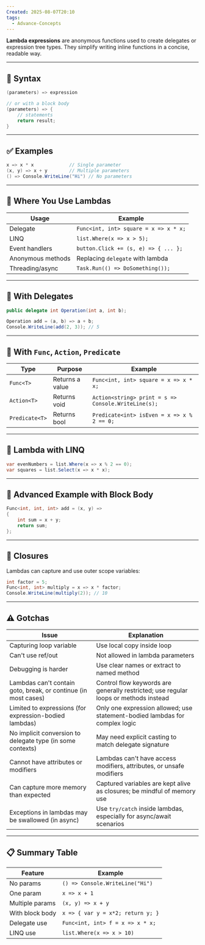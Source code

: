 ```yaml
---
Created: 2025-08-07T20:10
tags:
  - Advance-Concepts
---
```

**Lambda expressions** are anonymous functions used to create delegates or expression tree types. They simplify writing inline functions in a concise, readable way.

---

## 📌 Syntax

```C#
(parameters) => expression

// or with a block body
(parameters) => {
    // statements
    return result;
}
```

---

## ✅ Examples

```C#
x => x * x             // Single parameter
(x, y) => x + y        // Multiple parameters
() => Console.WriteLine("Hi") // No parameters
```

---

## 🧠 Where You Use Lambdas

|Usage|Example|
|---|---|
|Delegate|`Func<int, int> square = x => x * x;`|
|LINQ|`list.Where(x => x > 5);`|
|Event handlers|`button.Click += (s, e) => { ... };`|
|Anonymous methods|Replacing `delegate` with lambda|
|Threading/async|`Task.Run(() => DoSomething());`|

---

## 🔹 With Delegates

```C#
public delegate int Operation(int a, int b);

Operation add = (a, b) => a + b;
Console.WriteLine(add(2, 3)); // 5
```

---

## 🔸 With `Func`, `Action`, `Predicate`

|Type|Purpose|Example|
|---|---|---|
|`Func<T>`|Returns a value|`Func<int, int> square = x => x * x;`|
|`Action<T>`|Returns void|`Action<string> print = s => Console.WriteLine(s);`|
|`Predicate<T>`|Returns bool|`Predicate<int> isEven = x => x % 2 == 0;`|

---

## 🌈 Lambda with LINQ

```C#
var evenNumbers = list.Where(x => x % 2 == 0);
var squares = list.Select(x => x * x);
```

---

## 🚀 Advanced Example with Block Body

```C#
Func<int, int, int> add = (x, y) =>
{
    int sum = x + y;
    return sum;
};
```

---

## 🔐 Closures

Lambdas can capture and use outer scope variables:

```C#
int factor = 5;
Func<int, int> multiply = x => x * factor;
Console.WriteLine(multiply(2)); // 10
```

---

## ⚠️ Gotchas

|**Issue**|**Explanation**|
|---|---|
|Capturing loop variable|Use local copy inside loop|
|Can't use ref/out|Not allowed in lambda parameters|
|Debugging is harder|Use clear names or extract to named method|
|Lambdas can't contain goto, break, or continue (in most cases)|Control flow keywords are generally restricted; use regular loops or methods instead|
|Limited to expressions (for expression-bodied lambdas)|Only one expression allowed; use statement-bodied lambdas for complex logic|
|No implicit conversion to delegate type (in some contexts)|May need explicit casting to match delegate signature|
|Cannot have attributes or modifiers|Lambdas can't have access modifiers, attributes, or unsafe modifiers|
|Can capture more memory than expected|Captured variables are kept alive as closures; be mindful of memory use|
|Exceptions in lambdas may be swallowed (in async)|Use `try/catch` inside lambdas, especially for async/await scenarios|

---

## 📋 Summary Table

|Feature|Example|
|---|---|
|No params|`() => Console.WriteLine("Hi")`|
|One param|`x => x + 1`|
|Multiple params|`(x, y) => x + y`|
|With block body|`x => { var y = x*2; return y; }`|
|Delegate use|`Func<int, int> f = x => x * x;`|
|LINQ use|`list.Where(x => x > 10)`|
